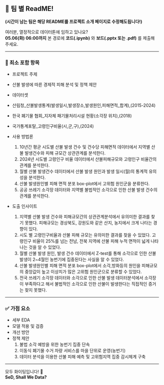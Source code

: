 ## 📝 팀 별 ReadME!
**(시간이 남는 팀은 해당 README를 프로젝트 소개 페이지로 수정해도됩니다!)**

여러분, 열정적으로 데이터톤에 임하고 있나요?  
**05.06(화) 06:00까지** 본 경로에 **코드(.ipynb)** 와 **보드(.pptx 또는 .pdf)** 를 제출해 주세요.

---

### 📌 최소 포함 항목
- 프로젝트 주제
- 산불 발생에 따른 경제적 피해 분석 및 정책 제안
- 데이터셋
- 산림청_산불발생통계(발생일시,발생장소,발생원인,피해면적_합계),(2015-2024)
- 한국 폐기물 협회_지자체 패기물처리시설 현황(소각장 위치),(2018)
- 국가통계포탈_고령인구비율(시,군,구),(2024)
  
- 사용 방법론
  1. 10년간  평균 시도별 산불 발생 건수 및 건수당 피해면적 데이터에서 지역별 산불 발생건수와 피해 규모간 상관관계를 분석한다.
  2. 2024년 시도별 고령인구 비율 데이터에서 산불피해규모와 고령인구 비율간의 관계를 분석한다.
  3. 월별 산불 발생건수 데이터에서 산불 발생 원인과 발생 일시(월)의 통계적 유의성을 분석한다.
  4. 산불 발생원인별 피해 면적 분포 box-plot에서 고위험 원인군을 분류한다.
  5. 공공 쓰레기 소각장 데이터와 지역별 불법적인 소각으로 인한 산불 발생 건수의 관계를 분석한다.
- 도출 인사이트
  1. 지역별 산불 발생 건수와 피해규모간의 상관관계분석에서 유의미한 결과를 찾기 못했다. 피해규모는 경상북도, 강원도와 같은 산지, 농지에서 크게 나타는 경향이 있다.
  2. 시도 별 고령인구비율과 산불 피해 규모는 유의미한 결과를 찾을 수 있었다. 고령인구 비율이 25%를 넘는 전남, 전북 지역에 산불 피해 누적 면적이 넓게 나타나는 것을 알 수 있었다.
  3. 월별 산불 발생 원인, 발생 건수 데이터에서 Z-test를 통해 소각으로 인한 산불 발생이 2~4월인 농번기에 집중된다는 사실을 알 수 있었다.
  4. 산불 발생원인별 피해 면적 분포 box-plot에서 소각,방화등의 원인을 피해규모의 중앙값이 높고 이상치가 많은 고위험 원인군으로 분류할 수 있었다.
  5. 전국 쓰레기 소각장 데이터와 소각으로 인한 산불 발생 데이터분석에서 소각장이 부족하다고 해서 불법적인 소각으로 인한 산불이 발생한다는 직접적인 증거는 찾지 못했다.

---

### ✅ 가점 요소
- 세부 EDA
- 모델 적용 및 검증
- 개선 방안
- 정책 제안
  1. 불법 소각 예방을 위한 농번기 집중 단속
  2. 이동식 폐기물 수거 차량 서비스를 마을 단위로 운영(농번기)
  3. 데이터 분석을 이용한 산불 피해 예측 및 고위험지역 집중 감시체계 구축

---

모두 화이팅입니다! 💪  
**SeD, Shall We Data?**
